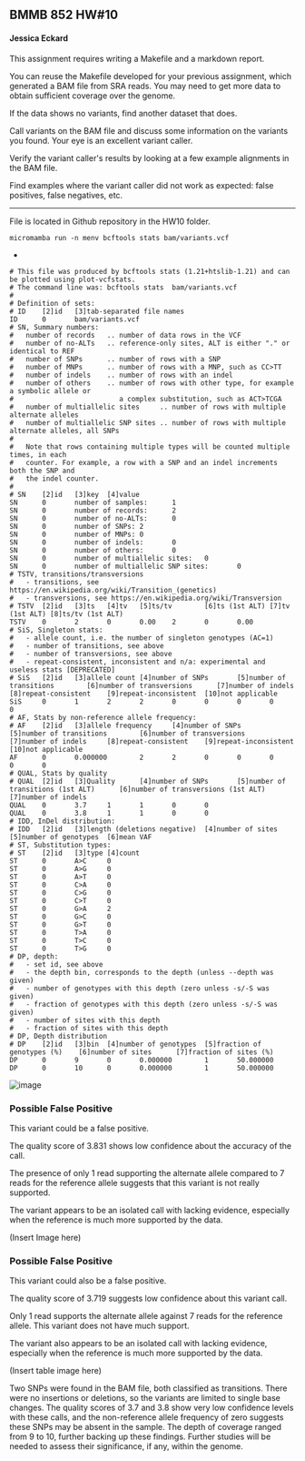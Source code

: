## BMMB 852 HW#10

#### Jessica Eckard


This assignment requires writing a Makefile and a markdown report.

You can reuse the Makefile developed for your previous assignment, which generated a BAM file from SRA reads. You may need to get more data to obtain sufficient coverage over the genome. 

If the data shows no variants, find another dataset that does.

Call variants on the BAM file and discuss some information on the variants you found.
Your eye is an excellent variant caller.

Verify the variant caller's results by looking at a few example alignments in the BAM file.

Find examples where the variant caller did not work as expected: false positives, false negatives, etc.

-----------------

File is located in Github repository in the HW10 folder. 

	micromamba run -n menv bcftools stats bam/variants.vcf

-

	
	# This file was produced by bcftools stats (1.21+htslib-1.21) and can be plotted using plot-vcfstats.
	# The command line was: bcftools stats  bam/variants.vcf
	#
	# Definition of sets:
	# ID    [2]id   [3]tab-separated file names
	ID      0       bam/variants.vcf
	# SN, Summary numbers:
	#   number of records   .. number of data rows in the VCF
	#   number of no-ALTs   .. reference-only sites, ALT is either "." or identical to REF
	#   number of SNPs      .. number of rows with a SNP
	#   number of MNPs      .. number of rows with a MNP, such as CC>TT
	#   number of indels    .. number of rows with an indel
	#   number of others    .. number of rows with other type, for example a symbolic allele or
	#                          a complex substitution, such as ACT>TCGA
	#   number of multiallelic sites     .. number of rows with multiple alternate alleles
	#   number of multiallelic SNP sites .. number of rows with multiple alternate alleles, all SNPs
	# 
	#   Note that rows containing multiple types will be counted multiple times, in each
	#   counter. For example, a row with a SNP and an indel increments both the SNP and
	#   the indel counter.
	# 
	# SN    [2]id   [3]key  [4]value
	SN      0       number of samples:      1
	SN      0       number of records:      2
	SN      0       number of no-ALTs:      0
	SN      0       number of SNPs: 2
	SN      0       number of MNPs: 0
	SN      0       number of indels:       0
	SN      0       number of others:       0
	SN      0       number of multiallelic sites:   0
	SN      0       number of multiallelic SNP sites:       0
	# TSTV, transitions/transversions
	#   - transitions, see https://en.wikipedia.org/wiki/Transition_(genetics)
	#   - transversions, see https://en.wikipedia.org/wiki/Transversion
	# TSTV  [2]id   [3]ts   [4]tv   [5]ts/tv        [6]ts (1st ALT) [7]tv (1st ALT) [8]ts/tv (1st ALT)
	TSTV    0       2       0       0.00    2       0       0.00
	# SiS, Singleton stats:
	#   - allele count, i.e. the number of singleton genotypes (AC=1)
	#   - number of transitions, see above
	#   - number of transversions, see above
	#   - repeat-consistent, inconsistent and n/a: experimental and useless stats [DEPRECATED]
	# SiS   [2]id   [3]allele count [4]number of SNPs       [5]number of transitions        [6]number of transversions      [7]number of indels     [8]repeat-consistent    [9]repeat-inconsistent  [10]not applicable
	SiS     0       1       2       2       0       0       0       0       0
	# AF, Stats by non-reference allele frequency:
	# AF    [2]id   [3]allele frequency     [4]number of SNPs       [5]number of transitions        [6]number of transversions      [7]number of indels     [8]repeat-consistent    [9]repeat-inconsistent  [10]not applicable
	AF      0       0.000000        2       2       0       0       0       0       0
	# QUAL, Stats by quality
	# QUAL  [2]id   [3]Quality      [4]number of SNPs       [5]number of transitions (1st ALT)      [6]number of transversions (1st ALT)   [7]number of indels
	QUAL    0       3.7     1       1       0       0
	QUAL    0       3.8     1       1       0       0
	# IDD, InDel distribution:
	# IDD   [2]id   [3]length (deletions negative)  [4]number of sites      [5]number of genotypes  [6]mean VAF
	# ST, Substitution types:
	# ST    [2]id   [3]type [4]count
	ST      0       A>C     0
	ST      0       A>G     0
	ST      0       A>T     0
	ST      0       C>A     0
	ST      0       C>G     0
	ST      0       C>T     0
	ST      0       G>A     2
	ST      0       G>C     0
	ST      0       G>T     0
	ST      0       T>A     0
	ST      0       T>C     0
	ST      0       T>G     0
	# DP, depth:
	#   - set id, see above
	#   - the depth bin, corresponds to the depth (unless --depth was given)
	#   - number of genotypes with this depth (zero unless -s/-S was given)
	#   - fraction of genotypes with this depth (zero unless -s/-S was given)
	#   - number of sites with this depth
	#   - fraction of sites with this depth
	# DP, Depth distribution
	# DP    [2]id   [3]bin  [4]number of genotypes  [5]fraction of genotypes (%)    [6]number of sites      [7]fraction of sites (%)
	DP      0       9       0       0.000000        1       50.000000
	DP      0       10      0       0.000000        1       50.000000 

 ![image](https://github.com/user-attachments/assets/687d12f6-df54-4529-8e19-476573a6fa0a)


### Possible False Positive
This variant could be a false positive. 

The quality score of 3.831 shows low confidence about the accuracy of the call.

 The presence of only 1 read supporting the alternate allele compared to 7 reads for the reference allele suggests that this variant is not really supported.
 
 The variant appears to be an isolated call with lacking evidence, especially when the reference is much more supported by the data.

(Insert Image here)

### Possible False Positive
This variant could also be a false positive.

The quality score of 3.719 suggests low confidence about this variant call.

Only 1 read supports the alternate allele against 7 reads for the reference allele. This variant does not have much support.

The variant also appears to be an isolated call with lacking evidence, especially when the reference is much more supported by the data.

 (Insert table image here)

Two SNPs were found in the BAM file, both classified as transitions. There were no insertions or deletions, so the variants are limited to single base changes. The quality scores of 3.7 and 3.8 show very low confidence levels with these calls, and the non-reference allele frequency of zero suggests these SNPs may be absent in the sample. The depth of coverage ranged from 9 to 10, further backing up these findings. Further studies will be needed to assess their significance, if any, within the genome.
